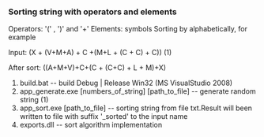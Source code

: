 ### Sorting string with operators and elements

Operators: '(' , ')' and '+'
Elements: symbols
Sorting by alphabetically, for example

Input: (X + (V+M+A) + C +(M+L + (C + C) + C)) (1)

After sort: ((A+M+V)+C+(C + (C+C) + L + M)+X)

1. build.bat -- build Debug | Release Win32 (MS VisualStudio 2008)
2. app_generate.exe [numbers_of_string] [path_to_file] -- generate random string (1)
3. app_sort.exe [path_to_file] -- sorting string from file txt.Result will been written to file with suffix '_sorted' to the input name
4. exports.dll -- sort algorithm implementation
